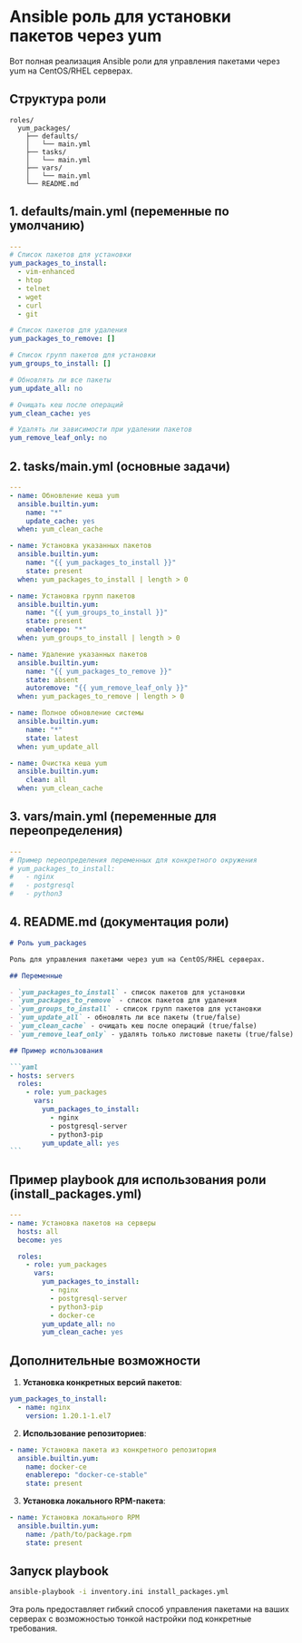 # Ansible роль для установки пакетов через yum

Вот полная реализация Ansible роли для управления пакетами через yum на CentOS/RHEL серверах.

## Структура роли

```
roles/
  yum_packages/
    ├── defaults/
    │   └── main.yml
    ├── tasks/
    │   └── main.yml
    ├── vars/
    │   └── main.yml
    └── README.md
```

## 1. defaults/main.yml (переменные по умолчанию)

```yaml
---
# Список пакетов для установки
yum_packages_to_install:
  - vim-enhanced
  - htop
  - telnet
  - wget
  - curl
  - git

# Список пакетов для удаления
yum_packages_to_remove: []

# Список групп пакетов для установки
yum_groups_to_install: []

# Обновлять ли все пакеты
yum_update_all: no

# Очищать кеш после операций
yum_clean_cache: yes

# Удалять ли зависимости при удалении пакетов
yum_remove_leaf_only: no
```

## 2. tasks/main.yml (основные задачи)

```yaml
---
- name: Обновление кеша yum
  ansible.builtin.yum:
    name: "*"
    update_cache: yes
  when: yum_clean_cache

- name: Установка указанных пакетов
  ansible.builtin.yum:
    name: "{{ yum_packages_to_install }}"
    state: present
  when: yum_packages_to_install | length > 0

- name: Установка групп пакетов
  ansible.builtin.yum:
    name: "{{ yum_groups_to_install }}"
    state: present
    enablerepo: "*"
  when: yum_groups_to_install | length > 0

- name: Удаление указанных пакетов
  ansible.builtin.yum:
    name: "{{ yum_packages_to_remove }}"
    state: absent
    autoremove: "{{ yum_remove_leaf_only }}"
  when: yum_packages_to_remove | length > 0

- name: Полное обновление системы
  ansible.builtin.yum:
    name: "*"
    state: latest
  when: yum_update_all

- name: Очистка кеша yum
  ansible.builtin.yum:
    clean: all
  when: yum_clean_cache
```

## 3. vars/main.yml (переменные для переопределения)

```yaml
---
# Пример переопределения переменных для конкретного окружения
# yum_packages_to_install:
#   - nginx
#   - postgresql
#   - python3
```

## 4. README.md (документация роли)

````markdown
# Роль yum_packages

Роль для управления пакетами через yum на CentOS/RHEL серверах.

## Переменные

- `yum_packages_to_install` - список пакетов для установки
- `yum_packages_to_remove` - список пакетов для удаления
- `yum_groups_to_install` - список групп пакетов для установки
- `yum_update_all` - обновлять ли все пакеты (true/false)
- `yum_clean_cache` - очищать кеш после операций (true/false)
- `yum_remove_leaf_only` - удалять только листовые пакеты (true/false)

## Пример использования

```yaml
- hosts: servers
  roles:
    - role: yum_packages
      vars:
        yum_packages_to_install:
          - nginx
          - postgresql-server
          - python3-pip
        yum_update_all: yes
```
````

## Пример playbook для использования роли (install_packages.yml)

```yaml
---
- name: Установка пакетов на серверы
  hosts: all
  become: yes

  roles:
    - role: yum_packages
      vars:
        yum_packages_to_install:
          - nginx
          - postgresql-server
          - python3-pip
          - docker-ce
        yum_update_all: no
        yum_clean_cache: yes
```

## Дополнительные возможности

1. **Установка конкретных версий пакетов**:
```yaml
yum_packages_to_install:
  - name: nginx
    version: 1.20.1-1.el7
```

2. **Использование репозиториев**:
```yaml
- name: Установка пакета из конкретного репозитория
  ansible.builtin.yum:
    name: docker-ce
    enablerepo: "docker-ce-stable"
    state: present
```

3. **Установка локального RPM-пакета**:
```yaml
- name: Установка локального RPM
  ansible.builtin.yum:
    name: /path/to/package.rpm
    state: present
```

## Запуск playbook

```bash
ansible-playbook -i inventory.ini install_packages.yml
```

Эта роль предоставляет гибкий способ управления пакетами на ваших серверах с возможностью тонкой настройки под конкретные требования.